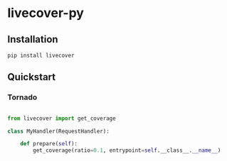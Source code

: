 # livecover-py

## Installation

```
pip install livecover
```

## Quickstart

### Tornado

```python

from livecover import get_coverage

class MyHandler(RequestHandler):

    def prepare(self):
        get_coverage(ratio=0.1, entrypoint=self.__class__.__name__)
```
